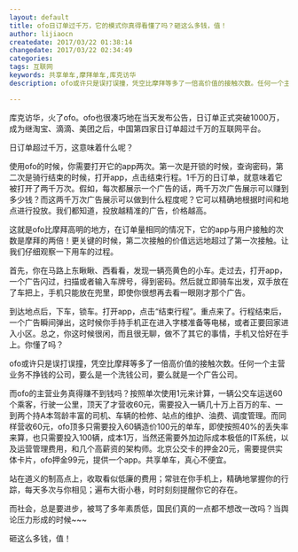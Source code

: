 ```yaml
---
layout: default
title: ofo日订单过千万，它的模式你真得看懂了吗？砸这么多钱，值！
author: lijiaocn
createdate: 2017/03/22 01:38:14
changedate: 2017/03/22 02:34:49
categories:
tags: 互联网
keywords: 共享单车,摩拜单车,库克访华
description: ofo或许只是误打误撞，凭空比摩拜等多了一倍高价值的接触次数。任何一个主营业务不挣钱的公司，最终都是一个广告公司。

---
```


库克访华，火了ofo。ofo也很凑巧地在当天发布公告，日订单正式突破1000万，成为继淘宝、滴滴、美团之后，中国第四家日订单超过千万的互联网平台。

日订单超过千万，这意味着什么呢？

使用ofo的时候，你需要打开它的app两次。第一次是开锁的时候，查询密码，第二次是骑行结束的时候，打开app，点击结束行程。1千万的日订单，就意味着它被打开了两千万次。假如，每次都展示一个广告的话，两千万次广告展示可以赚到多少钱？而这两千万次广告展示可以做到什么程度呢？它可以精确地根据时间和地点进行投放。我们都知道，投放越精准的广告，价格越高。

这就是ofo比摩拜高明的地方，在订单量相同的情况下，它的app与用户接触的次数是摩拜的两倍！更关键的时候，第二次接触的价值远远地超过了第一次接触。让我们仔细观察一下用车的过程。

首先，你在马路上东瞅瞅、西看看，发现一辆亮黄色的小车。走过去，打开app，一个广告闪过，扫描或者输入车牌号，得到密码。然后就立即骑车出发，双手放在了车把上，手机只能放在兜里，即使你很想再去看一眼刚才那个广告。

到达地点后，下车，锁车。打开app，点击“结束行程”。重点来了。行程结束后，一个广告瞬间弹出，这时候你手持手机正在进入字楼准备等电梯，或者正要回家进入小区。总之，你这时候很闲，而且很无聊，做不了其它的事情，手机又恰好在手上。你懂了吗？

ofo或许只是误打误撞，凭空比摩拜等多了一倍高价值的接触次数。任何一个主营业务不挣钱的公司，要么是一个洗钱公司，要么就是一个广告公司。

而ofo的主营业务真得赚不到钱吗？按照单次使用1元来计算，一辆公交车运送60个乘客，行驶一公里，顶天了才营收60元，需要投入一辆几十万上百万的车、一到两个持A本驾龄丰富的司机、车辆的检修、站点的维护、油费、调度管理。而同样营收60元，ofo顶多只需要投入60辆造价100元的单车，即使按照40%的丢失率来算，也只需要投入100辆，成本1万，当然还需要外加边际成本极低的IT系统，以及运营管理费用，和几个高薪资的架构师。北京公交卡的押金20元，需要提供实体卡片，ofo押金99元，提供一个app。共享单车，真心不便宜。

站在道义的制高点上，收取看似低廉的费用；常驻在你手机上，精确地掌握你的行踪，每天多次与你相见；遍布大街小巷，时时刻刻提醒你它的存在。

而社会，总是要进步，被骂了多年素质低，国民们真的一点都不想改一改吗？当舆论压力形成的时候~~~

砸这么多钱，值！
